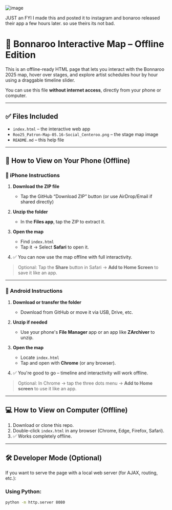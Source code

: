![image](https://github.com/user-attachments/assets/c333fe14-cdce-443a-a874-7a8405b43adf)

JUST  an FYI I made this and posted it to instagram and bonaroo released their app a few hours later. so use theirs its not bad. 




# 🎪 Bonnaroo Interactive Map – Offline Edition

This is an offline-ready HTML page that lets you interact with the Bonnaroo 2025 map, hover over stages, and explore artist schedules hour by hour using a draggable timeline slider.

You can use this file **without internet access**, directly from your phone or computer.

---

## ✅ Files Included
- `index.html` – the interactive web app
- `Roo25_Patron-Map-05.16-Social_Centeroo.png` – the stage map image
- `README.md` – this help file

---

## 📱 How to View on Your Phone (Offline)

### 📱 iPhone Instructions

1. **Download the ZIP file**
   - Tap the GitHub “Download ZIP” button (or use AirDrop/Email if shared directly)

2. **Unzip the folder**
   - In the **Files app**, tap the ZIP to extract it.

3. **Open the map**
   - Find `index.html`
   - Tap it → Select **Safari** to open it.

4. ✅ You can now use the map offline with full interactivity.

> Optional: Tap the **Share** button in Safari → **Add to Home Screen** to save it like an app.

---

### 🤖 Android Instructions

1. **Download or transfer the folder**
   - Download from GitHub or move it via USB, Drive, etc.

2. **Unzip if needed**
   - Use your phone's **File Manager** app or an app like **ZArchiver** to unzip.

3. **Open the map**
   - Locate `index.html`
   - Tap and open with **Chrome** (or any browser).

4. ✅ You're good to go – timeline and interactivity will work offline.

> Optional: In Chrome → tap the three dots menu → **Add to Home screen** to use it like an app.

---

## 💻 How to View on Computer (Offline)

1. Download or clone this repo.
2. Double-click `index.html` in any browser (Chrome, Edge, Firefox, Safari).
3. ✅ Works completely offline.

---

## 🛠️ Developer Mode (Optional)

If you want to serve the page with a local web server (for AJAX, routing, etc.):

### Using Python:
```bash
python -m http.server 8080
